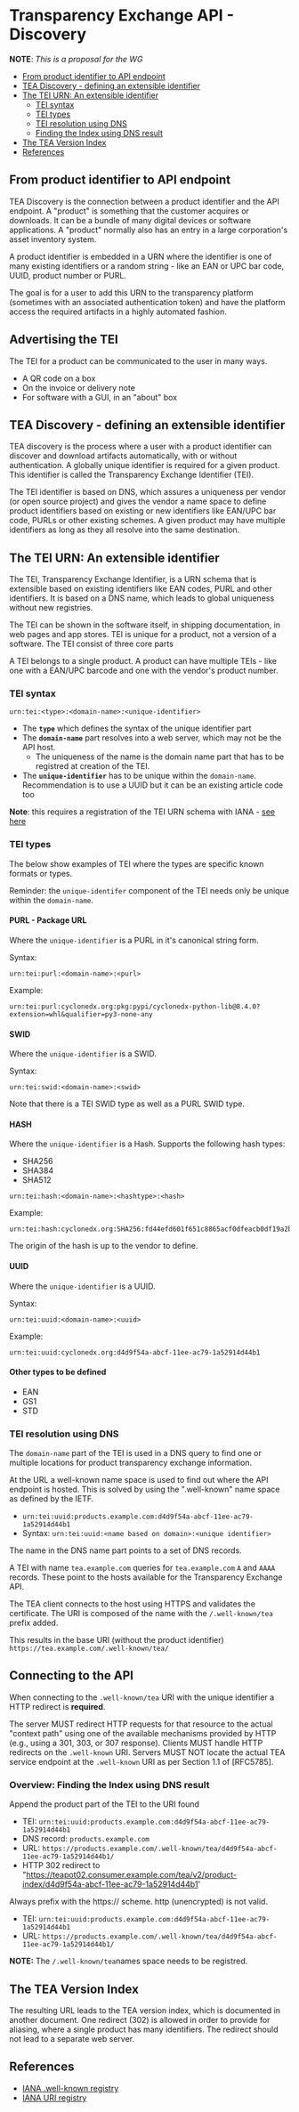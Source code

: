 # Transparency Exchange API - Discovery

**NOTE**: _This is a proposal for the WG_

- [From product identifier to API endpoint](#from-product-identifier-to-api-endpoint)
- [TEA Discovery - defining an extensible identifier](#tea-discovery---defining-an-extensible-identifier)
- [The TEI URN: An extensible identifier](#the-tei-urn-an-extensible-identifier)
  - [TEI syntax](#tei-syntax)
  - [TEI types](#tei-types)
  - [TEI resolution using DNS](#tei-resolution-using-dns)
  - [Finding the Index using DNS result](#finding-the-index-using-dns-result)
- [The TEA Version Index](#the-tea-version-index)
- [References](#references)

## From product identifier to API endpoint

TEA Discovery is the connection between a product identifier and the API
endpoint. A "product" is something that the customer acquires or downloads. It
can be a bundle of many digital devices or software applications. A "product"
normally also has an entry in a large corporation's asset inventory system.

A product identifier is embedded in a URN where the identifier is one of many
existing identifiers or a random string - like an EAN or UPC bar code, UUID,
product number or PURL.

The goal is for a user to add this URN to the transparency platform (sometimes
with an associated authentication token) and have the platform access the
required artifacts in a highly automated fashion.

## Advertising the TEI

The TEI for a product can be communicated to the user in many ways.

- A QR code on a box
- On the invoice or delivery note
- For software with a GUI, in an "about" box

## TEA Discovery - defining an extensible identifier

TEA discovery is the process where a user with a product identifier can discover
and download artifacts automatically, with or without authentication. A globally
unique identifier is required for a given product. This identifier is called the
Transparency Exchange Identifier (TEI).

The TEI identifier is based on DNS, which assures a uniqueness per vendor (or
open source project) and gives the vendor a name space to define product
identifiers based on existing or new identifiers like EAN/UPC bar code, PURLs or
other existing schemes. A given product may have multiple identifiers as long as
they all resolve into the same destination.

## The TEI URN: An extensible identifier

The TEI, Transparency Exchange Identifier, is a URN schema that is extensible
based on existing identifiers like EAN codes, PURL and other identifiers. It is
based on a DNS name, which leads to global uniqueness without new registries.

The TEI can be shown in the software itself, in shipping documentation, in web
pages and app stores. TEI is unique for a product, not a version of a software.
The TEI consist of three core parts

A TEI belongs to a single product. A product can have multiple TEIs - like one
with a EAN/UPC barcode and one with the vendor's product number.

### TEI syntax

```text
urn:tei:<type>:<domain-name>:<unique-identifier>
```

- The **`type`** which defines the syntax of the unique identifier part
- The **`domain-name`** part resolves into a web server, which may not be the
  API host.
  - The uniqueness of the name is the domain name part that has to be registred
    at creation of the TEI.
- The **`unique-identifier`** has to be unique within the `domain-name`.
  Recommendation is to use a UUID but it can be an existing article code too

**Note**: this requires a registration of the TEI URN schema with IANA -
[see here](https://github.com/CycloneDX/transparency-exchange-api/issues/18)

### TEI types

The below show examples of TEI where the types are specific known formats or
types.

Reminder: the `unique-identifer` component of the TEI needs only be unique
within the `domain-name`.

#### PURL - Package URL

Where the `unique-identifier` is a PURL in it's canonical string form.

Syntax:

```text
urn:tei:purl:<domain-name>:<purl>
```

Example:

```text
urn:tei:purl:cyclonedx.org:pkg:pypi/cyclonedx-python-lib@8.4.0?extension=whl&qualifier=py3-none-any
```

#### SWID

Where the `unique-identifier` is a SWID.

Syntax:

```text
urn:tei:swid:<domain-name>:<swid>
```

Note that there is a TEI SWID type as well as a PURL SWID type.

#### HASH

Where the `unique-identifier` is a Hash. Supports the following hash types:

- SHA256
- SHA384
- SHA512

```text
urn:tei:hash:<domain-name>:<hashtype>:<hash>
```

Example:

```text
urn:tei:hash:cyclonedx.org:SHA256:fd44efd601f651c8865acf0dfeacb0df19a2b50ec69ead0262096fd2f67197b9
```

The origin of the hash is up to the vendor to define.

#### UUID

Where the `unique-identifier` is a UUID.

Syntax:

```text
urn:tei:uuid:<domain-name>:<uuid>
```

Example:

```text
urn:tei:uuid:cyclonedx.org:d4d9f54a-abcf-11ee-ac79-1a52914d44b1
```

#### Other types to be defined

- EAN
- GS1
- STD

### TEI resolution using DNS

The `domain-name` part of the TEI is used in a DNS query to find one or multiple
locations for product transparency exchange information.

At the URL a well-known name space is used to find out where the API endpoint is
hosted. This is solved by using the ".well-known" name space as defined by the
IETF.

- `urn:tei:uuid:products.example.com:d4d9f54a-abcf-11ee-ac79-1a52914d44b1`
- Syntax: `urn:tei:uuid:<name based on domain>:<unique identifier>`

The name in the DNS name part points to a set of DNS records.

A TEI with name `tea.example.com` queries for `tea.example.com` `A` and `AAAA`
records. These point to the hosts available for the Transparency Exchange API.

The TEA client connects to the host using HTTPS and validates the certificate.
The URI is composed of the name with the `/.well-known/tea` prefix added.

This results in the base URI (without the product identifier)
`https://tea.example.com/.well-known/tea/`

## Connecting to the API

When connecting to the `.well-known/tea` URI with the unique identifier a HTTP
redirect is **required**.

The server MUST redirect HTTP requests for that resource to the actual "context
path" using one of the available mechanisms provided by HTTP (e.g., using a 301,
303, or 307 response). Clients MUST handle HTTP redirects on the `.well-known`
URI. Servers MUST NOT locate the actual TEA service endpoint at the
`.well-known` URI as per Section 1.1 of [RFC5785].

### Overview: Finding the Index using DNS result

Append the product part of the TEI to the URI found

- TEI: `urn:tei:uuid:products.example.com:d4d9f54a-abcf-11ee-ac79-1a52914d44b1`
- DNS record: `products.example.com`
- URL:
  `https://products.example.com/.well-known/tea/d4d9f54a-abcf-11ee-ac79-1a52914d44b1/`
- HTTP 302 redirect to
  "https://teapot02.consumer.example.com/tea/v2/product-index/d4d9f54a-abcf-11ee-ac79-1a52914d44b1'

Always prefix with the https:// scheme. http (unencrypted) is not valid.

- TEI: `urn:tei:uuid:products.example.com:d4d9f54a-abcf-11ee-ac79-1a52914d44b1`
- URL:
  `https://products.example.com/.well-known/tea/d4d9f54a-abcf-11ee-ac79-1a52914d44b1/`

**NOTE:** The `/.well-known/tea`names space needs to be registred.

## The TEA Version Index

The resulting URL leads to the TEA version index, which is documented in another
document. One redirect (302) is allowed in order to provide for aliasing, where
a single product has many identifiers. The redirect should not lead to a
separate web server.

## References

- [IANA .well-known registry](https://www.iana.org/assignments/well-known-uris/well-known-uris.xhtml)
- [IANA URI registry](https://www.iana.org/assignments/urn-namespaces/urn-namespaces.xhtml#urn-namespaces-1)
